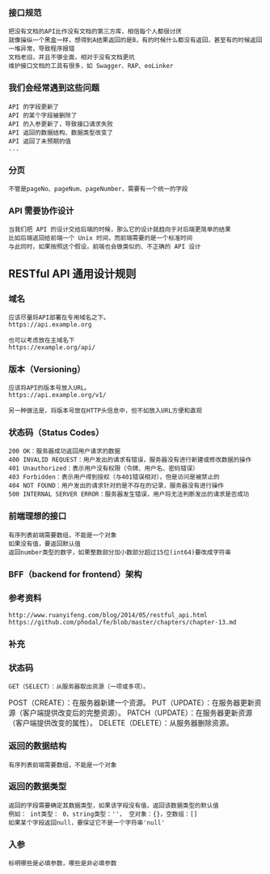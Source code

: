 ### 接口规范

	把没有文档的API比作没有文档的第三方库，相信每个人都很讨厌
	就像操纵一个黑盒一样，想得到A结果返回的是B，有的时候什么都没有返回，甚至有的时候返回一堆异常，导致程序报错
	文档老旧，并且不够全面，相对于没有文档更坑
	维护接口文档的工具有很多，如 Swagger、RAP、eoLinker

### 我们会经常遇到这些问题
	
	API 的字段更新了
	API 的某个字段被删除了
	API 的入参更新了，导致接口请求失败
	API 返回的数据结构、数据类型改变了
	API 返回了未预期的值
	...

### 分页
	
	不管是pageNo、pageNum、pageNumber，需要有一个统一的字段

### API 需要协作设计
	
	当我们把 API 的设计交给后端的时候，那么它的设计就趋向于对后端更简单的结果
	比如后端返回给前端一个 Unix 时间，而前端需要的是一个标准时间
	与此同时，如果按照这个假设，前端也会做类似的、不正确的 API 设计

## RESTful API 通用设计规则 ##################################################

### 域名
	
	应该尽量将API部署在专用域名之下。
	https://api.example.org

	也可以考虑放在主域名下
	https://example.org/api/

### 版本（Versioning）

	应该将API的版本号放入URL。
	https://api.example.org/v1/

	另一种做法是，将版本号放在HTTP头信息中，但不如放入URL方便和直观

### 状态码（Status Codes）

	200 OK：服务器成功返回用户请求的数据
	400 INVALID REQUEST：用户发出的请求有错误，服务器没有进行新建或修改数据的操作
	401 Unauthorized：表示用户没有权限（令牌、用户名、密码错误）
	403 Forbidden：表示用户得到授权（与401错误相对），但是访问是被禁止的
	404 NOT FOUND：用户发出的请求针对的是不存在的记录，服务器没有进行操作
	500 INTERNAL SERVER ERROR：服务器发生错误，用户将无法判断发出的请求是否成功

### 前端理想的接口

	有序列表前端需要数组，不能是一个对象
	如果没有值，要返回默认值
	返回number类型的数字，如果整数部分加小数部分超过15位(int64)要改成字符串

### BFF（backend for frontend）架构


### 参考资料
	
	http://www.ruanyifeng.com/blog/2014/05/restful_api.html
	https://github.com/phodal/fe/blob/master/chapters/chapter-13.md
	




### 补充 ############################

### 状态码

	GET（SELECT）：从服务器取出资源（一项或多项）。
POST（CREATE）：在服务器新建一个资源。
PUT（UPDATE）：在服务器更新资源（客户端提供改变后的完整资源）。
PATCH（UPDATE）：在服务器更新资源（客户端提供改变的属性）。
DELETE（DELETE）：从服务器删除资源。

### 返回的数据结构

	有序列表前端需要数组，不能是一个对象

### 返回的数据类型

	返回的字段需要确定其数据类型，如果该字段没有值，返回该数据类型的默认值
	例如： int类型： 0，string类型：''， 空对象：{}，空数组：[]
	如果某个字段返回null，要保证它不是一个字符串'null'

### 入参

	标明哪些是必填参数，哪些是非必填参数



